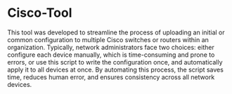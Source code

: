 # Cisco-Tool
This tool was developed to streamline the process of uploading an initial or common configuration to multiple Cisco switches or routers within an organization. Typically, network administrators face two choices: either configure each device manually, which is time-consuming and prone to errors, or use this script to write the configuration once, and automatically apply it to all devices at once. By automating this process, the script saves time, reduces human error, and ensures consistency across all network devices.
